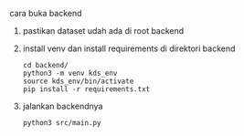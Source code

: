 cara buka backend

1. pastikan dataset udah ada di root backend
1. install venv dan install requirements di direktori backend

   ```
   cd backend/
   python3 -m venv kds_env
   source kds_env/bin/activate
   pip install -r requirements.txt
   ```

1. jalankan backendnya
   ```
   python3 src/main.py
   ```
